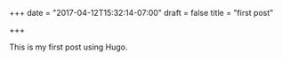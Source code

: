 +++
date = "2017-04-12T15:32:14-07:00"
draft = false
title = "first post"

+++

This is my first post using Hugo.
